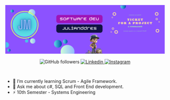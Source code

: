 ![Banner](BannerGH.png)

<p align="center">

  <img alt="GitHub followers" target="Blank" src="https://img.shields.io/github/followers/julianddress?labelColor=purple&color=purple">
  <a href="https://www.linkedin.com/in/julianddres/" target="blank">
    <img alt="Linkedin" src="https://img.shields.io/badge/LinkedIn%20%20-%20%2369AAD7?logo=LinkedIn&labelColor=blue">
  </a>
  <a href="https://www.instagram.com/julianddres/" target="blank">
    <img alt="Instagram" src="https://img.shields.io/badge/Instagram%20%20-%20%23000000?logo=Instagram&labelColor=white">
  </a>

</p>

<br>

- 🔭 I’m currently learning Scrum - Agile Framework.
- 💬 Ask me about c#, SQL and Front End development.
- ⚡ 10th Semester - Systems Engineering

